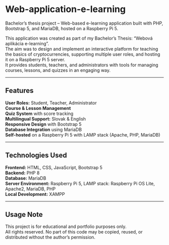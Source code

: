 # Web-application-e-learning
Bachelor’s thesis project – Web-based e-learning application built with PHP, Bootstrap 5, and MariaDB, hosted on a Raspberry Pi 5.

This application was created as part of my Bachelor’s Thesis: “Webová aplikácia e-learning”.  
The aim was to design and implement an interactive platform for teaching the basics of cryptocurrencies, supporting multiple user roles, and hosting it on a Raspberry Pi 5 server.  
It provides students, teachers, and administrators with tools for managing courses, lessons, and quizzes in an engaging way.

---

## Features

 **User Roles:** Student, Teacher, Administrator  
 **Course & Lesson Management**  
 **Quiz System** with score tracking  
 **Multilingual Support:** Slovak & English  
 **Responsive Design** with Bootstrap 5  
 **Database Integration** using MariaDB  
 **Self-hosted** on a Raspberry Pi 5 with LAMP stack (Apache, PHP, MariaDB)

---

## Technologies Used

 **Frontend:** HTML, CSS, JavaScript, Bootstrap 5  
 **Backend:** PHP 8  
 **Database:** MariaDB  
 **Server Environment:** Raspberry Pi 5, LAMP stack: Raspberry Pi OS Lite, Apache2, MariaDB, PHP  
 **Local Development:** XAMPP  

---

## Usage Note

This project is for educational and portfolio purposes only.  
All rights reserved. No part of this code may be copied, reused, or distributed without the author’s permission.
